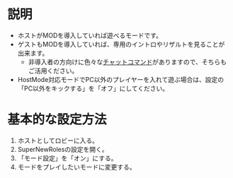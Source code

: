 # 説明
- ホストがMODを導入していれば遊べるモードです。
- ゲストもMODを導入していれば、専用のイントロやリザルトを見ることが出来ます。
  - 非導入者の方向けに色々な[チャットコマンド](https://github.com/ykundesu/SuperNewRoles/wiki/%E3%82%AD%E3%83%BC%E3%82%B3%E3%83%9E%E3%83%B3%E3%83%89%EF%BC%8F%E3%83%81%E3%83%A3%E3%83%83%E3%83%88%E3%82%B3%E3%83%9E%E3%83%B3%E3%83%89#%E3%83%81%E3%83%A3%E3%83%83%E3%83%88%E3%82%B3%E3%83%9E%E3%83%B3%E3%83%89)がありますので、そちらもご活用ください。
- HostMode対応モードでPC以外のプレイヤーを入れて遊ぶ場合は、設定の「PC以外をキックする」を「オフ」にしてください。

# 基本的な設定方法
1. ホストとしてロビーに入る。
2. SuperNewRolesの設定を開く。
3. 「モード設定」を「オン」にする。
4. モードをプレイしたいモードに変更する。